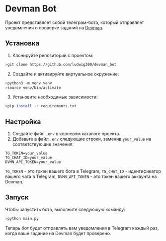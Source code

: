 # Devman Bot

Проект представляет собой телеграм-бота, который отправляет уведомления о проверке заданий на [Devman](https://dvmn.org/).

## Установка

1. Клонируйте репозиторий с проектом:

```bash
>git clone https://github.com/ludwig300/devman_bot
```

2. Создайте и активируйте виртуальное окружение:

```bash
>python3 -m venv venv
>source venv/bin/activate
```

3. Установите необходимые зависимости:

```bash
>pip install -r requirements.txt
```

## Настройка

1. Создайте файл `.env` в корневом каталоге проекта.
2. Добавьте в файл `.env` следующие строки, заменив `your_value` на соответствующие значения:

```
TG_TOKEN=your_value
TG_CHAT_ID=your_value
DVMN_API_TOKEN=your_value
```

`TG_TOKEN` - это токен вашего бота в Telegram, `TG_CHAT_ID` - идентификатор вашего чата в Telegram, `DVMN_API_TOKEN` - это токен вашего аккаунта на Devman.

## Запуск

Чтобы запустить бота, выполните следующую команду:

```bash
>python main.py
```

Теперь бот будет отправлять вам уведомления в Telegram каждый раз, когда ваше задание на Devman будет проверено.
